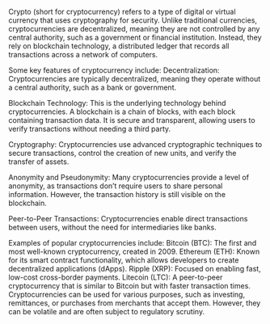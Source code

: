 Crypto (short for cryptocurrency) refers to a type of digital or virtual currency that uses cryptography for security.
Unlike traditional currencies, cryptocurrencies are decentralized, meaning they are not controlled by any central authority, such as a government or financial institution.
Instead, they rely on blockchain technology, a distributed ledger that records all transactions across a network of computers.


Some key features of cryptocurrency include:
Decentralization: Cryptocurrencies are typically decentralized, meaning they operate without a central authority, such as a bank or government.

Blockchain Technology: This is the underlying technology behind cryptocurrencies. A blockchain is a chain of blocks, with each block containing transaction data. It is secure and transparent, allowing users to verify transactions without needing a third party.

Cryptography: Cryptocurrencies use advanced cryptographic techniques to secure transactions, control the creation of new units, and verify the transfer of assets.

Anonymity and Pseudonymity: Many cryptocurrencies provide a level of anonymity, as transactions don’t require users to share personal information. However, the transaction history is still visible on the blockchain.

Peer-to-Peer Transactions: Cryptocurrencies enable direct transactions between users, without the need for intermediaries like banks.


Examples of popular cryptocurrencies include:
Bitcoin (BTC): The first and most well-known cryptocurrency, created in 2009.
Ethereum (ETH): Known for its smart contract functionality, which allows developers to create decentralized applications (dApps).
Ripple (XRP): Focused on enabling fast, low-cost cross-border payments.
Litecoin (LTC): A peer-to-peer cryptocurrency that is similar to Bitcoin but with faster transaction times.
Cryptocurrencies can be used for various purposes, such as investing, remittances, or purchases from merchants that accept them. However, they can be volatile and are often subject to regulatory scrutiny.
